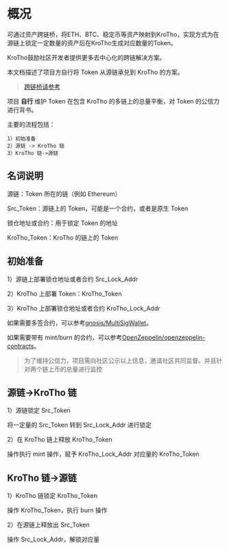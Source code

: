 # 概况

可通过资产跨链桥，将ETH、BTC、稳定币等资产映射到KroTho，实现方式为在源链上锁定一定数量的资产后在KroTho生成对应数量的Token。

KroTho鼓励社区开发者提供更多去中心化的跨链解决方案。

本文档描述了项目方自行将 Token 从源链承兑到 KroTho 的方案。

> [跨链桥请参考](./KroThobridge.md)

项目 **自行** 维护 Token 在包含 KroTho 的多链上的总量平衡，对 Token 的公信力进行背书。

主要的流程包括：

```
1）初始准备
2）源链 -> KroTho 链
3）KroTho 链->源链
```

## 名词说明

源链：Token 所在的链（例如 Ethereum）

Src_Token：源链上的 Token，可能是一个合约，或者是原生 Token

锁仓地址或合约：用于锁定 Token 的地址

KroTho_Token：KroTho 的链上的 Token

## 初始准备

1）源链上部署锁仓地址或者合约 Src_Lock_Addr

2）KroTho 上部署 Token：KroTho_Token

3）KroTho 上部署锁仓地址或者合约 KroTho_Lock_Addr

如果需要多签合约，可以参考[gnosis/MultiSigWallet](https://github.com/gnosis/MultiSigWallet)。

如果需要带有 mint/burn 的合约，可以参考[OpenZeppelin/openzeppelin-contracts](https://github.com/OpenZeppelin/openzeppelin-contracts/tree/master/contracts/token/ERC20)。

> 为了维持公信力，项目需向社区公示以上信息，邀请社区共同监督。并且针对两个链上币的总量进行监控

## 源链->KroTho 链

1）源链锁定 Src_Token

将一定量的 Src_Token 转到 Src_Lock_Addr 进行锁定

2）在 KroTho 链上释放 KroTho_Token

操作执行 mint 操作，赋予 KroTho_Lock_Addr 对应量的 KroTho_Token

## KroTho 链->源链

1）KroTho 链锁定 KroTho_Token

操作 KroTho_Token，执行 burn 操作

2）在源链上释放出 Src_Token

操作 Src_Lock_Addr，解锁对应量
